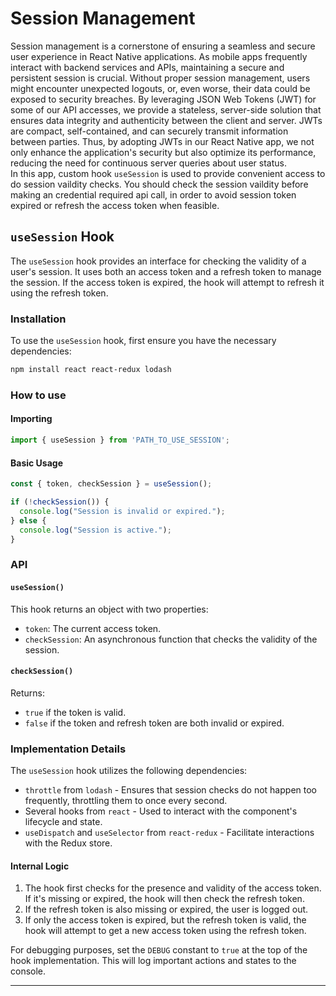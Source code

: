 # Session Management
Session management is a cornerstone of ensuring a seamless and secure user experience in React Native applications. As mobile apps frequently interact with backend services and APIs, maintaining a secure and persistent session is crucial. Without proper session management, users might encounter unexpected logouts, or, even worse, their data could be exposed to security breaches. By leveraging JSON Web Tokens (JWT) for some of our API accesses, we provide a stateless, server-side solution that ensures data integrity and authenticity between the client and server. JWTs are compact, self-contained, and can securely transmit information between parties. Thus, by adopting JWTs in our React Native app, we not only enhance the application's security but also optimize its performance, reducing the need for continuous server queries about user status.  
In this app, custom hook `useSession` is used to provide convenient access to do session vaildity checks. You should check the session vaildity before making an credential required api call, in order to avoid session token expired or refresh the access token when feasible.
## `useSession` Hook

The `useSession` hook provides an interface for checking the validity of a user's session. It uses both an access token and a refresh token to manage the session. If the access token is expired, the hook will attempt to refresh it using the refresh token.

### Installation

To use the `useSession` hook, first ensure you have the necessary dependencies:

```bash
npm install react react-redux lodash
```

### How to use

#### Importing

```javascript
import { useSession } from 'PATH_TO_USE_SESSION';
```

#### Basic Usage

```javascript
const { token, checkSession } = useSession();

if (!checkSession()) {
  console.log("Session is invalid or expired.");
} else {
  console.log("Session is active.");
}
```

### API

#### `useSession()`

This hook returns an object with two properties:

- `token`: The current access token.
- `checkSession`: An asynchronous function that checks the validity of the session.

#### `checkSession()`

Returns:
- `true` if the token is valid.
- `false` if the token and refresh token are both invalid or expired.

### Implementation Details

The `useSession` hook utilizes the following dependencies:

- `throttle` from `lodash` - Ensures that session checks do not happen too frequently, throttling them to once every second.
- Several hooks from `react` - Used to interact with the component's lifecycle and state.
- `useDispatch` and `useSelector` from `react-redux` - Facilitate interactions with the Redux store.

#### Internal Logic

1. The hook first checks for the presence and validity of the access token. If it's missing or expired, the hook will then check the refresh token.
2. If the refresh token is also missing or expired, the user is logged out.
3. If only the access token is expired, but the refresh token is valid, the hook will attempt to get a new access token using the refresh token.

For debugging purposes, set the `DEBUG` constant to `true` at the top of the hook implementation. This will log important actions and states to the console.

---